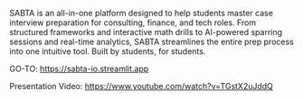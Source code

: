 <!-- README improved by ChatGPT using the following prompt:
"Take my explantion of my Interview Preperation Platfrom and make it shorter and more attractive to read."
OpenAI. (2025). ChatGPT (Version 4.o) [Large language model]. https://chatgpt.com -->

SABTA is an all-in-one platform designed to help students master case interview preparation for consulting, finance, and tech roles. From structured frameworks and interactive math drills to AI-powered sparring sessions and real-time analytics, SABTA streamlines the entire prep process into one intuitive tool. Built by students, for students.

GO-TO:
https://sabta-io.streamlit.app

Presentation Video:
https://www.youtube.com/watch?v=TGstX2uJddQ

<!-- Stock video footage created on Artlist, Rest is Screen-Recording
Artlist. (2025). AI Image & Video [Video Software]. https://artlist.io/image-to-video-ai -->

<!-- Voice-over created on Artlist
Artlist. (2025). AI Image & Video [Audio Software]. https://artlist.io/voice-over -->
